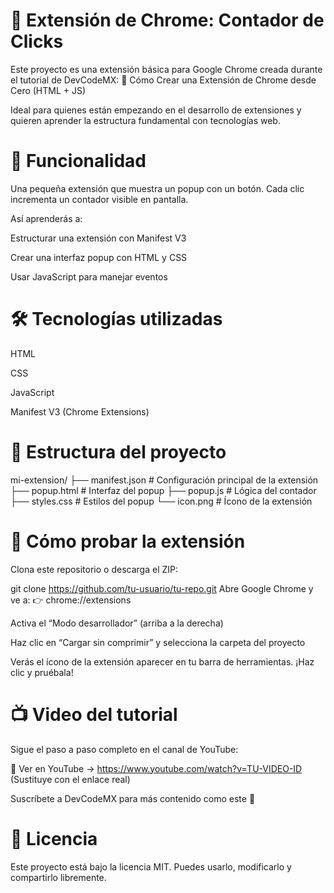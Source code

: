 # 🧩 Extensión de Chrome: Contador de Clicks

Este proyecto es una extensión básica para Google Chrome creada durante el tutorial de DevCodeMX:
🎥 Cómo Crear una Extensión de Chrome desde Cero (HTML + JS)

Ideal para quienes están empezando en el desarrollo de extensiones y quieren aprender la estructura fundamental con tecnologías web.

# 🚀 Funcionalidad
Una pequeña extensión que muestra un popup con un botón. Cada clic incrementa un contador visible en pantalla.

Así aprenderás a:

Estructurar una extensión con Manifest V3

Crear una interfaz popup con HTML y CSS

Usar JavaScript para manejar eventos

# 🛠️ Tecnologías utilizadas
HTML

CSS

JavaScript

Manifest V3 (Chrome Extensions)

# 📁 Estructura del proyecto

mi-extension/
├── manifest.json       # Configuración principal de la extensión
├── popup.html          # Interfaz del popup
├── popup.js            # Lógica del contador
├── styles.css          # Estilos del popup
└── icon.png            # Ícono de la extensión

# 🧪 Cómo probar la extensión
Clona este repositorio o descarga el ZIP:

git clone https://github.com/tu-usuario/tu-repo.git
Abre Google Chrome y ve a:
👉 chrome://extensions

Activa el “Modo desarrollador” (arriba a la derecha)

Haz clic en “Cargar sin comprimir” y selecciona la carpeta del proyecto

Verás el ícono de la extensión aparecer en tu barra de herramientas. ¡Haz clic y pruébala!

# 📺 Video del tutorial
Sigue el paso a paso completo en el canal de YouTube:

🔗 Ver en YouTube → https://www.youtube.com/watch?v=TU-VIDEO-ID
(Sustituye con el enlace real)

Suscríbete a DevCodeMX para más contenido como este 🙌

# 📄 Licencia
Este proyecto está bajo la licencia MIT. Puedes usarlo, modificarlo y compartirlo libremente.

